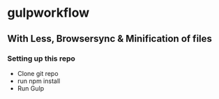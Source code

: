 # gulpworkflow
## With Less, Browsersync & Minification of files
### Setting up this repo

- Clone git repo
- run npm install
- Run Gulp
